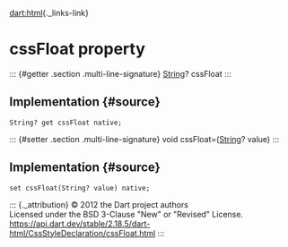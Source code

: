 [dart:html](../../dart-html/dart-html-library){._links-link}

cssFloat property
=================

::: {#getter .section .multi-line-signature}
[String](../../dart-core/string-class)? cssFloat
:::

Implementation {#source}
--------------

``` {.language-dart data-language="dart"}
String? get cssFloat native;
```

::: {#setter .section .multi-line-signature}
void cssFloat=([String](../../dart-core/string-class)? value)
:::

Implementation {#source}
--------------

``` {.language-dart data-language="dart"}
set cssFloat(String? value) native;
```

::: {._attribution}
© 2012 the Dart project authors\
Licensed under the BSD 3-Clause \"New\" or \"Revised\" License.\
<https://api.dart.dev/stable/2.18.5/dart-html/CssStyleDeclaration/cssFloat.html>
:::
